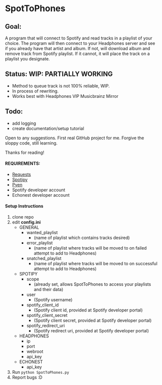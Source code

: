 # SpotToPhones

## Goal:
  A program that will connect to Spotify and read tracks in a playlist of your choice.
  The program will then connect to your Headphones server and see if you already have that artist and album.
  If not, will download album and remove track from Spotify playlist.
  If it cannot, it will place the track on a playlist you designate.
  
## Status: **WIP**: PARTIALLY WORKING
* Method to queue track is not 100% reliable, WIP.
* In process of rewriting.
* Works best with Headphones VIP Musicbrainz Mirror

## Todo:
* add logging
* create documentation/setup tutorial

Open to any suggestions. First real GitHub project for me.
Forgive the sloppy code, still learning.

Thanks for reading!

#### REQUIREMENTS:
* [Requests](http://docs.python-requests.org/en/latest/user/install/)
* [Spotipy](http://spotipy.readthedocs.org/en/latest/#installation)
* [Pyen](https://github.com/plamere/pyen)
* Spotify developer account
* Echonest developer account

#### Setup Instructions
1. clone repo
2. edit **config.ini**
	* GENERAL
		* wanted_playlist
			* (name of playlist which contains tracks desired)
		* error_playlist
			* (name of playlist where tracks will be moved to on failed attempt to add to Headphones)
		* snatched_playlist
			* (name of playlist where tracks will be moved to on successful attempt to add to Headphones)
	* SPOTIPY
		* scope
			* (already set, allows SpotToPhones to access your playlists and their data)
		* user
			* (Spotify username)
		* spotify_client_id
			* (Spotify client id, provided at Spotify developer portal)
		* spotify_client_secret
			* (Spotify client secret, provided at Spotify developer portal)
		* spotify_redirect_uri
			* (Spotify redirect uri, provided at Spotify developer portal)
	* HEADPHONES
		* ip
		* port
		* webroot
		* api_key
	* ECHONEST
		* api_key
3. Run `python SpotToPhones.py`
4. Report bugs :D
